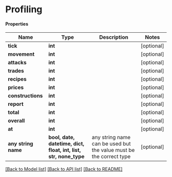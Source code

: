# Profiling

#### Properties
Name | Type | Description | Notes
------------ | ------------- | ------------- | -------------
**tick** | **int** |  | [optional] 
**movement** | **int** |  | [optional] 
**attacks** | **int** |  | [optional] 
**trades** | **int** |  | [optional] 
**recipes** | **int** |  | [optional] 
**prices** | **int** |  | [optional] 
**constructions** | **int** |  | [optional] 
**report** | **int** |  | [optional] 
**total** | **int** |  | [optional] 
**overall** | **int** |  | [optional] 
**at** | **int** |  | [optional] 
**any string name** | **bool, date, datetime, dict, float, int, list, str, none_type** | any string name can be used but the value must be the correct type | [optional]

[[Back to Model list]](../README.md#documentation-for-models) [[Back to API list]](../README.md#documentation-for-api-endpoints) [[Back to README]](../README.md)

